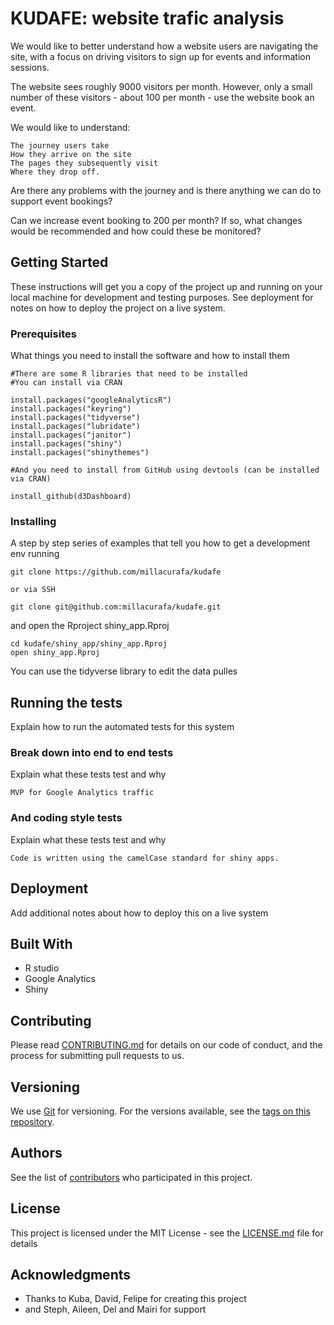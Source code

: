 # KUDAFE: website trafic analysis

We would like to better understand how a website users are navigating the site, with a focus on driving visitors to sign up for events and information sessions.

The website sees roughly 9000 visitors per month. However, only a small number of these visitors - about 100 per month - use the website book an event.

We would like to understand:

    The journey users take
    How they arrive on the site
    The pages they subsequently visit
    Where they drop off.

Are there any problems with the journey and is there anything we can do to support event bookings?

Can we increase event booking to 200 per month? If so, what changes would be recommended and how could these be monitored?

## Getting Started

These instructions will get you a copy of the project up and running on your local machine for development and testing purposes. See deployment for notes on how to deploy the project on a live system.

### Prerequisites

What things you need to install the software and how to install them

```
#There are some R libraries that need to be installed
#You can install via CRAN

install.packages("googleAnalyticsR")
install.packages("keyring")
install.packages("tidyverse")
install.packages("lubridate")
install.packages("janitor")
install.packages("shiny")
install.packages("shinythemes")

#And you need to install from GitHub using devtools (can be installed via CRAN)

install_github(d3Dashboard) 

```

### Installing

A step by step series of examples that tell you how to get a development env running

```
git clone https://github.com/millacurafa/kudafe

or via SSH

git clone git@github.com:millacurafa/kudafe.git
```

and open the Rproject shiny_app.Rproj

```
cd kudafe/shiny_app/shiny_app.Rproj
open shiny_app.Rproj
```

You can use the tidyverse library to edit the data pulles

## Running the tests

Explain how to run the automated tests for this system

### Break down into end to end tests

Explain what these tests test and why

```
MVP for Google Analytics traffic
```

### And coding style tests

Explain what these tests test and why

```
Code is written using the camelCase standard for shiny apps.
```

## Deployment

Add additional notes about how to deploy this on a live system

## Built With

* R studio
* Google Analytics
* Shiny

## Contributing

Please read [CONTRIBUTING.md](https://github.com/millacurafa/kudafe/blob/master/CONTRIBUTING.md) for details on our code of conduct, and the process for submitting pull requests to us.

## Versioning

We use [Git](https://git-scm.com/) for versioning. For the versions available, see the [tags on this repository](https://github.com/millacurafa/kudafe/tags). 

## Authors


See the list of [contributors](https://github.com/millacurafa/kudafe/contributors) who participated in this project.

## License

This project is licensed under the MIT License - see the [LICENSE.md](LICENSE.md) file for details

## Acknowledgments

* Thanks to Kuba, David, Felipe for creating this project
* and Steph, Aileen, Del and Mairi for support


